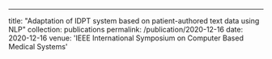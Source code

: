 ---
title: "Adaptation of IDPT system based on patient-authored text data using NLP"
collection: publications
permalink: /publication/2020-12-16
date: 2020-12-16
venue: 'IEEE International Symposium on Computer Based Medical Systems'